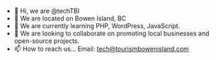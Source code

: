 - 👋 Hi, we are @techTBI
- 👀 We are located on Bowen Island, BC
- 🌱 We are currently learning PHP, WordPress, JavaScript. 
- 💞️ We are looking to collaborate on promoting local businesses and open-source projects.
- 📫 How to reach us... Email: tech@tourismbowenisland.com

<!---
techTBI/techTBI is a ✨ special ✨ repository because its `README.md` (this file) appears on your GitHub profile.
You can click the Preview link to take a look at your changes.
--->
